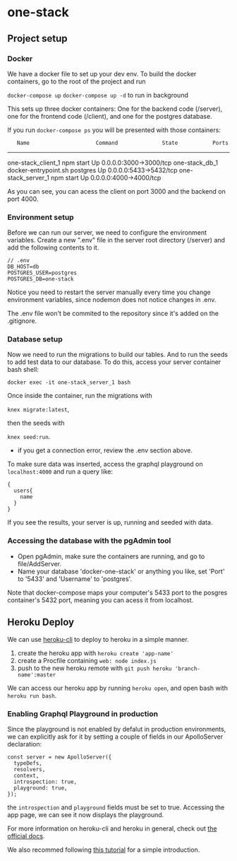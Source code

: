 # one-stack

## Project setup

### Docker
We have a docker file to set up your dev env. To build the docker containers, go to the root of the project and run

`docker-compose up`
`docker-compose up -d` to run in background

This sets up three docker containers: One for the backend code (/server), one for the frontend code (/client), and one for the postgres database.

If you run `docker-compose ps` you will be presented with those containers:
 
       Name                     Command              State           Ports         
-----------------------------------------------------------------------------------
one-stack_client_1   npm start                       Up      0.0.0.0:3000->3000/tcp
one-stack_db_1       docker-entrypoint.sh postgres   Up      0.0.0.0:5433->5432/tcp
one-stack_server_1   npm start                       Up      0.0.0.0:4000->4000/tcp

As you can see, you can acess the client on port 3000 and the backend on port 4000. 

### Environment setup

Before we can run our server, we need to configure the environment variables. Create a new ".env" file in the server root directory (/server) and add the following contents to it.
```
// .env
DB_HOST=db
POSTGRES_USER=postgres
POSTGRES_DB=one-stack
```
Notice you need to restart the server manually every time you change environment variables, since nodemon does not notice changes in .env.

The .env file won't be commited to the repository since it's added on the .gitignore. 
 
### Database setup

Now we need to run the migrations to build our tables. And to run the seeds to add test data to our database. 
To do this, access your server container bash shell: 

`docker exec -it one-stack_server_1 bash`

Once inside the container, run the migrations with 

`knex migrate:latest`, 

then the seeds with 

`knex seed:run`.

* if you get a connection error, review the .env section above. 

To make sure data was inserted, access the graphql playground on `localhost:4000` and run a query like:
```
{
  users{
    name
  }
}
```

If you see the results, your server is up, running and seeded with data. 

### Accessing the database with the pgAdmin tool



* Open pgAdmin, make sure the containers are running, and go to file/AddServer.
* Name your database 'docker-one-stack' or anything you like, set 'Port' to '5433' and 'Username' to 'postgres'.

Note that docker-compose maps your computer's 5433 port to the posgres container's 5432 port, meaning you can acess it from localhost.

## Heroku Deploy
We can use [heroku-cli](https://devcenter.heroku.com/articles/heroku-cli) to deploy to heroku in a simple manner.
1. create the heroku app with `heroku create 'app-name'`
1. create a Procfile containing `web: node index.js`
1. push to the new heroku remote with `git push heroku 'branch-name':master`

We can access our heroku app by running `heroku open`, and open bash with `heroku run bash`.

### Enabling Graphql Playground in production
Since the playground is not enabled by defalut in production environments, we can explicitly ask for it by setting a couple of fields in our ApolloServer declaration:
```
const server = new ApolloServer({ 
  typeDefs, 
  resolvers, 
  context,
  introspection: true,
  playground: true,
});
```
the `introspection` and `playground` fields must be set to true. Accessing the app page, we can see it now displays the playground.

For more information on heroku-cli and heroku in general, check out [the official docs](https://devcenter.heroku.com/categories/reference).

We also recommed following [this tutorial](https://devcenter.heroku.com/articles/getting-started-with-nodejs) for a simple introduction.
